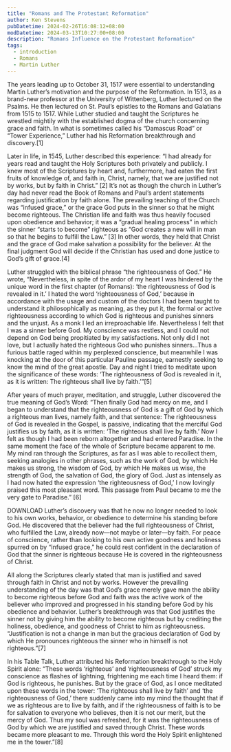 ```yaml
---
title: "Romans and The Protestant Reformation"
author: Ken Stevens
pubDatetime: 2024-02-26T16:08:12+08:00
modDatetime: 2024-03-13T10:27:00+08:00
description: "Romans Influence on the Protestant Reformation"
tags: 
  - introduction
  - Romans 
  - Martin Luther
---
```


The years leading up to October 31, 1517 were essential to understanding Martin Luther’s motivation and the purpose of the Reformation. In 1513, as a brand-new professor at the University of Wittenberg, Luther lectured on the Psalms. He then lectured on St. Paul’s epistles to the Romans and Galatians from 1515 to 1517. While Luther studied and taught the Scriptures he wrestled mightily with the established dogma of the church concerning grace and faith. In what is sometimes called his “Damascus Road” or “Tower Experience,” Luther had his Reformation breakthrough and discovery.[1]

Later in life, in 1545, Luther described this experience: “I had already for years read and taught the Holy Scriptures both privately and publicly. I knew most of the Scriptures by heart and, furthermore, had eaten the first fruits of knowledge of, and faith in, Christ, namely, that we are justified not by works, but by faith in Christ.” [2] It’s not as though the church in Luther’s day had never read the Book of Romans and Paul’s ardent statements regarding justification by faith alone. The prevailing teaching of the Church was “infused grace,” or the grace God puts in the sinner so that he might become righteous. The Christian life and faith was thus heavily focused upon obedience and behavior; it was a “gradual healing process” in which the sinner “starts to become” righteous as “God creates a new will in man so that he begins to fulfill the Law.” [3] In other words, they held that Christ and the grace of God make salvation a possibility for the believer. At the final judgment God will decide if the Christian has used and done justice to God’s gift of grace.[4]

Luther struggled with the biblical phrase “the righteousness of God.” He wrote, “Nevertheless, in spite of the ardor of my heart I was hindered by the unique word in the first chapter (of Romans): ‘the righteousness of God is revealed in it.’ I hated the word ‘righteousness of God,’ because in accordance with the usage and custom of the doctors I had been taught to understand it philosophically as meaning, as they put it, the formal or active righteousness according to which God is righteous and punishes sinners and the unjust. As a monk I led an irreproachable life. Nevertheless I felt that I was a sinner before God. My conscience was restless, and I could not depend on God being propitiated by my satisfactions. Not only did I not love, but I actually hated the righteous God who punishes sinners…Thus a furious battle raged within my perplexed conscience, but meanwhile I was knocking at the door of this particular Pauline passage, earnestly seeking to know the mind of the great apostle. Day and night I tried to meditate upon the significance of these words: ‘The righteousness of God is revealed in it, as it is written: The righteous shall live by faith.’”[5]

After years of much prayer, meditation, and struggle, Luther discovered the true meaning of God’s Word: “Then finally God had mercy on me, and I began to understand that the righteousness of God is a gift of God by which a righteous man lives, namely faith, and that sentence: The righteousness of God is revealed in the Gospel, is passive, indicating that the merciful God justifies us by faith, as it is written: ‘The righteous shall live by faith.’ Now I felt as though I had been reborn altogether and had entered Paradise. In the same moment the face of the whole of Scripture became apparent to me. My mind ran through the Scriptures, as far as I was able to recollect them, seeking analogies in other phrases, such as the work of God, by which He makes us strong, the wisdom of God, by which He makes us wise, the strength of God, the salvation of God, the glory of God. Just as intensely as I had now hated the expression ‘the righteousness of God,’ I now lovingly praised this most pleasant word. This passage from Paul became to me the very gate to Paradise.” [6]


DOWNLOAD 
Luther’s discovery was that he now no longer needed to look to his own works, behavior, or obedience to determine his standing before God. He discovered that the believer had the full righteousness of Christ, who fulfilled the Law, already now—not maybe or later—by faith. For peace of conscience, rather than looking to his own active goodness and holiness spurred on by “infused grace,” he could rest confident in the declaration of God that the sinner is righteous because He is covered in the righteousness of Christ.

All along the Scriptures clearly stated that man is justified and saved through faith in Christ and not by works. However the prevailing understanding of the day was that God’s grace merely gave man the ability to become righteous before God and faith was the active work of the believer who improved and progressed in his standing before God by his obedience and behavior. Luther’s breakthrough was that God justifies the sinner not by giving him the ability to become righteous but by crediting the holiness, obedience, and goodness of Christ to him as righteousness. “Justification is not a change in man but the gracious declaration of God by which He pronounces righteous the sinner who in himself is not righteous.”[7]

In his Table Talk, Luther attributed his Reformation breakthrough to the Holy Spirit alone: “These words ‘righteous’ and ‘righteousness of God’ struck my conscience as flashes of lightning, frightening me each time I heard them: if God is righteous, he punishes. But by the grace of God, as I once meditated upon these words in the tower: ‘The righteous shall live by faith’ and ‘the righteousness of God,’ there suddenly came into my mind the thought that if we as righteous are to live by faith, and if the righteousness of faith is to be for salvation to everyone who believes, then it is not our merit, but the mercy of God. Thus my soul was refreshed, for it was the righteousness of God by which we are justified and saved through Christ. These words became more pleasant to me. Through this word the Holy Spirit enlightened me in the tower.”[8]

 